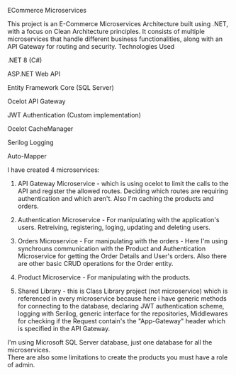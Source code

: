 ECommerce Microservices

This project is an E-Commerce Microservices Architecture built using .NET, with a focus on Clean Architecture principles. It consists of multiple microservices that handle different business functionalities, along with an API Gateway for routing and security.
Technologies Used

.NET 8 (C#)  

ASP.NET Web API  

Entity Framework Core (SQL Server)  

Ocelot API Gateway  

JWT Authentication (Custom implementation)  

Ocelot CacheManager  

Serilog Logging  

Auto-Mapper  

I have created 4 microservices:

1. API Gateway Microservice - which is using ocelot to limit the calls to the API and register the allowed routes. Deciding which routes are requiring authentication and which aren't. Also I'm caching the products and orders.
  
2. Authentication Microservice - For manipulating with the application's users. Retreiving, registering, loging, updating and deleting users.
 
3. Orders Microservice - For manipulating with the orders - Here I'm using synchrouns communication with the Product and Authentication Microservice for getting the Order Details and User's orders.  Also there are other basic CRUD operations for the Order entity.

4. Product Microservice - For manipulating with the products.

5. Shared Library - this is Class Library project (not microservice) which is referenced in every microservice because here i have generic methods for connecting to the database, declaring JWT authentication scheme, logging with Serilog, generic interface for the repositories, Middlewares for checking if the Request contain's the "App-Gateway" header which is specified in the API Gateway.

I'm using Microsoft SQL Server database, just one database for all the microservices.  
There are also some limitations to create the products you must have a role of admin.  
